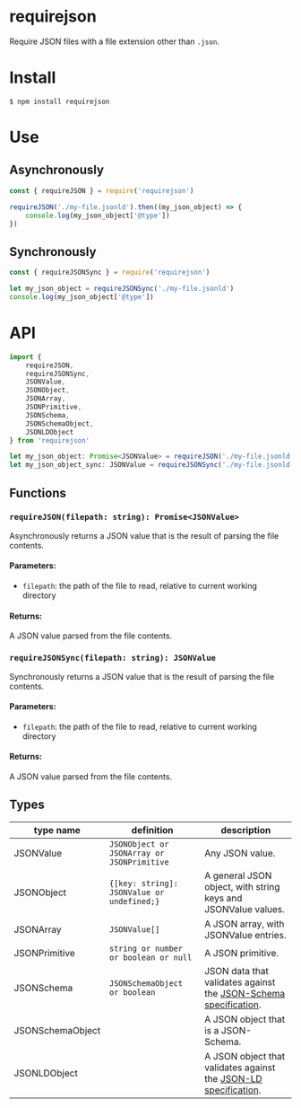# requirejson
Require JSON files with a file extension other than `.json`.

# Install
```
$ npm install requirejson
```

# Use

## Asynchronously
```js
const { requireJSON } = require('requirejson')

requireJSON('./my-file.jsonld').then((my_json_object) => {
	console.log(my_json_object['@type'])
})
```

## Synchronously
```js
const { requireJSONSync } = require('requirejson')

let my_json_object = requireJSONSync('./my-file.jsonld')
console.log(my_json_object['@type'])
```

# API
```ts
import {
	requireJSON,
	requireJSONSync,
	JSONValue,
	JSONObject,
	JSONArray,
	JSONPrimitive,
	JSONSchema,
	JSONSchemaObject,
	JSONLDObject
} from 'requirejson'

let my_json_object: Promise<JSONValue> = requireJSON('./my-file.jsonld')
let my_json_object_sync: JSONValue = requireJSONSync('./my-file.jsonld')
```

## Functions

### `requireJSON(filepath: string): Promise<JSONValue>`
Asynchronously returns a JSON value that is the result of parsing the file contents.

#### Parameters:
- `filepath`: the path of the file to read, relative to current working directory

#### Returns:
A JSON value parsed from the file contents.

### `requireJSONSync(filepath: string): JSONValue`
Synchronously returns a JSON value that is the result of parsing the file contents.

#### Parameters:
- `filepath`: the path of the file to read, relative to current working directory

#### Returns:
A JSON value parsed from the file contents.

## Types
type name | definition | description
----------|------------|------------
JSONValue | `JSONObject or JSONArray or JSONPrimitive` | Any JSON value.
JSONObject | `{[key: string]: JSONValue or undefined;}` | A general JSON object, with string keys and JSONValue values.
JSONArray | `JSONValue[]` | A JSON array, with JSONValue entries.
JSONPrimitive | `string or number or boolean or null` | A JSON primitive.
JSONSchema | `JSONSchemaObject or boolean` | JSON data that validates against the [JSON-Schema specification](http://json-schema.org/).
JSONSchemaObject | | A JSON object that is a JSON-Schema.
JSONLDObject | | A JSON object that validates against the [JSON-LD specification](https://json-ld.org/).
